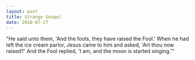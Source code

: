 ```yaml
---
layout: post
title: Strange Gospel
date: 2010-07-27
---
```

"He said unto them,    'And the fools, they have raised
      the Fool.'    When he had left the ice cream parlor, Jesus came to him and
      asked,    'Art thou now raised?'    And the Fool
      replied,    'I am, and the moon is started singing.'"